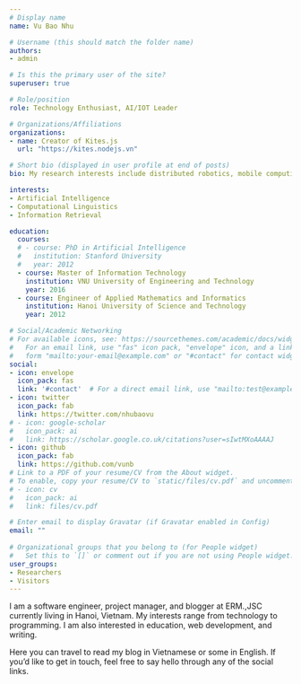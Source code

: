 ```yaml
---
# Display name
name: Vu Bao Nhu

# Username (this should match the folder name)
authors:
- admin

# Is this the primary user of the site?
superuser: true

# Role/position
role: Technology Enthusiast, AI/IOT Leader 

# Organizations/Affiliations
organizations:
- name: Creator of Kites.js
  url: "https://kites.nodejs.vn"

# Short bio (displayed in user profile at end of posts)
bio: My research interests include distributed robotics, mobile computing and programmable matter.

interests:
- Artificial Intelligence
- Computational Linguistics
- Information Retrieval

education:
  courses:
  # - course: PhD in Artificial Intelligence
  #   institution: Stanford University
  #   year: 2012
  - course: Master of Information Technology
    institution: VNU University of Engineering and Technology
    year: 2016
  - course: Engineer of Applied Mathematics and Informatics
    institution: Hanoi University of Science and Technology
    year: 2012

# Social/Academic Networking
# For available icons, see: https://sourcethemes.com/academic/docs/widgets/#icons
#   For an email link, use "fas" icon pack, "envelope" icon, and a link in the
#   form "mailto:your-email@example.com" or "#contact" for contact widget.
social:
- icon: envelope
  icon_pack: fas
  link: '#contact'  # For a direct email link, use "mailto:test@example.org".
- icon: twitter
  icon_pack: fab
  link: https://twitter.com/nhubaovu
# - icon: google-scholar
#   icon_pack: ai
#   link: https://scholar.google.co.uk/citations?user=sIwtMXoAAAAJ
- icon: github
  icon_pack: fab
  link: https://github.com/vunb
# Link to a PDF of your resume/CV from the About widget.
# To enable, copy your resume/CV to `static/files/cv.pdf` and uncomment the lines below.  
# - icon: cv
#   icon_pack: ai
#   link: files/cv.pdf

# Enter email to display Gravatar (if Gravatar enabled in Config)
email: ""
  
# Organizational groups that you belong to (for People widget)
#   Set this to `[]` or comment out if you are not using People widget.  
user_groups:
- Researchers
- Visitors
---
```


I am a software engineer, project manager, and blogger at ERM.,JSC currently living in Hanoi, Vietnam. My interests range from technology to programming. I am also interested in education, web development, and writing.

Here you can travel to read my blog in Vietnamese or some in English. If you’d like to get in touch, feel free to say hello through any of the social links. 
